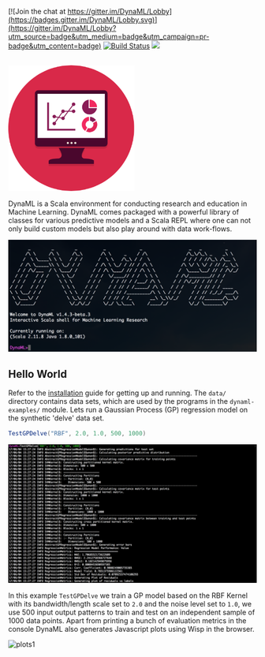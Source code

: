 [![Join the chat at https://gitter.im/DynaML/Lobby](https://badges.gitter.im/DynaML/Lobby.svg)](https://gitter.im/DynaML/Lobby?utm_source=badge&utm_medium=badge&utm_campaign=pr-badge&utm_content=badge)
[![Build Status](https://travis-ci.org/transcendent-ai-labs/DynaML.svg?branch=master)](https://travis-ci.org/transcendent-ai-labs/DynaML)
[![](https://jitpack.io/v/mandar2812/DynaML.svg)](https://jitpack.io/#mandar2812/DynaML)


<br/>

<img src="images/dynaml_logo.png" alt="DynaML Logo" style="width: 256px;"/>

<br/>


DynaML is a Scala environment for conducting research and education in Machine Learning. DynaML comes packaged with a powerful library of classes for various predictive models and a Scala REPL where one can not only build custom models but also play around with data work-flows.

![dynaml](images/screenshot.png)

## Hello World

Refer to the [installation](installation/installation.md) guide for getting up and running. The `data/` directory contains data sets, which are used by the programs in the `dynaml-examples/` module. Lets run a Gaussian Process (GP) regression model on the synthetic 'delve' data set.

```scala
TestGPDelve("RBF", 2.0, 1.0, 500, 1000)
```

![dynaml](images/screenshot-delve.png)

In this example `TestGPDelve` we train a GP model based on the RBF Kernel with its bandwidth/length scale set to `2.0` and the noise level set to `1.0`, we use 500 input output patterns to train and test on an independent sample of 1000 data points. Apart from printing a bunch of evaluation metrics in the console DynaML also generates Javascript plots using Wisp in the browser.

![plots1](https://cloud.githubusercontent.com/assets/1389553/13259040/ff9bfa84-da55-11e5-9325-f58a73ebf532.png)
